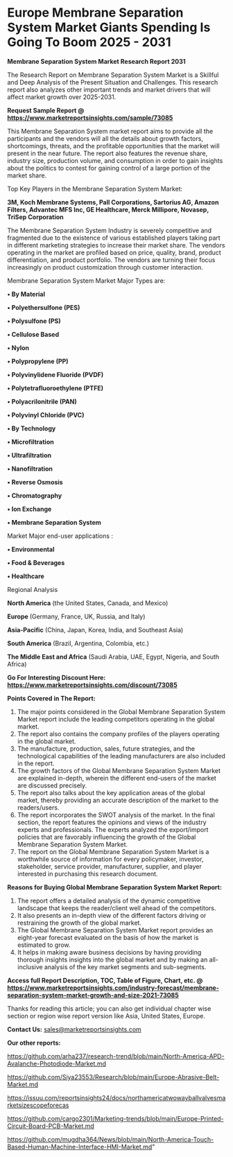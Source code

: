 # Europe Membrane Separation System Market Giants Spending Is Going To Boom 2025 - 2031

<strong>Membrane Separation System Market Research Report 2031</strong>

The Research Report on Membrane Separation System Market is a Skillful and Deep Analysis of the Present Situation and Challenges. This research report also analyzes other important trends and market drivers that will affect market growth over 2025-2031.

<strong>Request Sample Report @ <a href=https://www.marketreportsinsights.com/sample/73085>https://www.marketreportsinsights.com/sample/73085</a></strong>

This Membrane Separation System market report aims to provide all the participants and the vendors will all the details about growth factors, shortcomings, threats, and the profitable opportunities that the market will present in the near future. The report also features the revenue share, industry size, production volume, and consumption in order to gain insights about the politics to contest for gaining control of a large portion of the market share.

Top Key Players in the Membrane Separation System Market:

<strong>3M, Koch Membrane Systems, Pall Corporations, Sartorius AG, Amazon Filters, Advantec MFS Inc, GE Healthcare, Merck Millipore, Novasep, TriSep Corporation</strong>

The Membrane Separation System Industry is severely competitive and fragmented due to the existence of various established players taking part in different marketing strategies to increase their market share. The vendors operating in the market are profiled based on price, quality, brand, product differentiation, and product portfolio. The vendors are turning their focus increasingly on product customization through customer interaction.

Membrane Separation System Market Major Types are:

<strong>• By Material

• Polyethersulfone (PES)

• Polysulfone (PS)

• Cellulose Based

• Nylon

• Polypropylene (PP)

• Polyvinylidene Fluoride (PVDF)

• Polytetrafluoroethylene (PTFE)

• Polyacrilonitrile (PAN)

• Polyvinyl Chloride (PVC)

• By Technology

• Microfiltration

• Ultrafiltration

• Nanofiltration

• Reverse Osmosis

• Chromatography

• Ion Exchange

• Membrane Separation System</strong>

Market Major end-user applications :

<strong>• Environmental

• Food & Beverages

• Healthcare</strong>

Regional Analysis

</u><strong><b>North America</b></strong> (the United States, Canada, and Mexico)

<strong><b>Europe </b></strong>(Germany, France, UK, Russia, and Italy)

<strong><b>Asia-Pacific</b></strong> (China, Japan, Korea, India, and Southeast Asia)

<strong><b>South America</b></strong> (Brazil, Argentina, Colombia, etc.)

<strong><b>The Middle East and Africa</b></strong> (Saudi Arabia, UAE, Egypt, Nigeria, and South Africa)

<strong>Go For Interesting Discount Here: <a href=https://www.marketreportsinsights.com/discount/73085>https://www.marketreportsinsights.com/discount/73085</a></strong>

<strong>Points Covered in The Report:</strong>
<ol>
  <li>The major points considered in the Global Membrane Separation System Market report include the leading competitors operating in the global market.</li>
  <li>The report also contains the company profiles of the players operating in the global market.</li>
  <li>The manufacture, production, sales, future strategies, and the technological capabilities of the leading manufacturers are also included in the report.</li>
  <li>The growth factors of the Global Membrane Separation System Market are explained in-depth, wherein the different end-users of the market are discussed precisely.</li>
  <li>The report also talks about the key application areas of the global market, thereby providing an accurate description of the market to the readers/users.</li>
  <li>The report incorporates the SWOT analysis of the market. In the final section, the report features the opinions and views of the industry experts and professionals. The experts analyzed the export/import policies that are favorably influencing the growth of the Global Membrane Separation System Market.</li>
  <li>The report on the Global Membrane Separation System Market is a worthwhile source of information for every policymaker, investor, stakeholder, service provider, manufacturer, supplier, and player interested in purchasing this research document.</li>
</ol>
<strong>Reasons for Buying Global Membrane Separation System Market Report:</strong>

<ol>
  <li>The report offers a detailed analysis of the dynamic competitive landscape that keeps the reader/client well ahead of the competitors.</li>
  <li>It also presents an in-depth view of the different factors driving or restraining the growth of the global market.</li>
  <li>The Global Membrane Separation System Market report provides an eight-year forecast evaluated on the basis of how the market is estimated to grow.</li>
  <li>It helps in making aware business decisions by having providing thorough insights insights into the global market and by making an all-inclusive analysis of the key market segments and sub-segments.</li>
</ol>
<strong>Access full Report Description, TOC, Table of Figure, Chart, etc. @ <a href=https://www.marketreportsinsights.com/industry-forecast/membrane-separation-system-market-growth-and-size-2021-73085>https://www.marketreportsinsights.com/industry-forecast/membrane-separation-system-market-growth-and-size-2021-73085</a></strong>


Thanks for reading this article; you can also get individual chapter wise section or region wise report version like Asia, United States, Europe.

<strong>Contact Us:</strong>
sales@marketreportsinsights.com

<strong>Our other reports:</strong>

<a href=https://github.com/arha237/research-trend/blob/main/North-America-APD-Avalanche-Photodiode-Market.md>https://github.com/arha237/research-trend/blob/main/North-America-APD-Avalanche-Photodiode-Market.md</a>

<a href=https://github.com/Siya23553/Research/blob/main/Europe-Abrasive-Belt-Market.md>https://github.com/Siya23553/Research/blob/main/Europe-Abrasive-Belt-Market.md</a>

<a href=https://issuu.com/reportsinsights24/docs/northamericatwowayballvalvesmarketsizescopeforecas>https://issuu.com/reportsinsights24/docs/northamericatwowayballvalvesmarketsizescopeforecas</a>

<a href=https://github.com/cargo2301/Marketing-trends/blob/main/Europe-Printed-Circuit-Board-PCB-Market.md>https://github.com/cargo2301/Marketing-trends/blob/main/Europe-Printed-Circuit-Board-PCB-Market.md</a>

<a href=https://github.com/mugdha364/News/blob/main/North-America-Touch-Based-Human-Machine-Interface-HMI-Market.md>https://github.com/mugdha364/News/blob/main/North-America-Touch-Based-Human-Machine-Interface-HMI-Market.md</a>"
